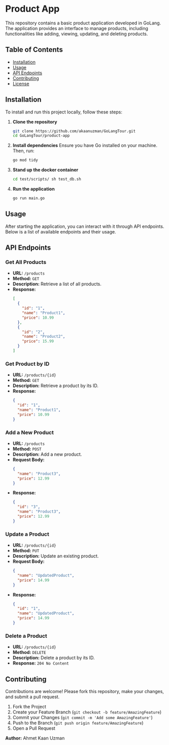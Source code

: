 # Product App

This repository contains a basic product application developed in GoLang. The application provides an interface to manage products, including functionalities like adding, viewing, updating, and deleting products.

## Table of Contents
- [Installation](#installation)
- [Usage](#usage)
- [API Endpoints](#api-endpoints)
- [Contributing](#contributing)
- [License](#license)

## Installation

To install and run this project locally, follow these steps:

1. **Clone the repository**
    ```sh
    git clone https://github.com/akaanuzman/GoLangTour.git
    cd GoLangTour/product-app
    ```

2. **Install dependencies**
    Ensure you have Go installed on your machine. Then, run:
    ```sh
    go mod tidy
    ```

3. **Stand up the docker container**
    ```sh
    cd test/scripts/ sh test_db.sh
    ```
    
3. **Run the application**
    ```sh
    go run main.go
    ```

## Usage

After starting the application, you can interact with it through API endpoints. Below is a list of available endpoints and their usage.

## API Endpoints

### Get All Products
- **URL:** `/products`
- **Method:** `GET`
- **Description:** Retrieve a list of all products.
- **Response:**
    ```json
    [
      {
        "id": "1",
        "name": "Product1",
        "price": 10.99
      },
      {
        "id": "2",
        "name": "Product2",
        "price": 15.99
      }
    ]
    ```

### Get Product by ID
- **URL:** `/products/{id}`
- **Method:** `GET`
- **Description:** Retrieve a product by its ID.
- **Response:**
    ```json
    {
      "id": "1",
      "name": "Product1",
      "price": 10.99
    }
    ```

### Add a New Product
- **URL:** `/products`
- **Method:** `POST`
- **Description:** Add a new product.
- **Request Body:**
    ```json
    {
      "name": "Product3",
      "price": 12.99
    }
    ```
- **Response:**
    ```json
    {
      "id": "3",
      "name": "Product3",
      "price": 12.99
    }
    ```

### Update a Product
- **URL:** `/products/{id}`
- **Method:** `PUT`
- **Description:** Update an existing product.
- **Request Body:**
    ```json
    {
      "name": "UpdatedProduct",
      "price": 14.99
    }
    ```
- **Response:**
    ```json
    {
      "id": "1",
      "name": "UpdatedProduct",
      "price": 14.99
    }
    ```

### Delete a Product
- **URL:** `/products/{id}`
- **Method:** `DELETE`
- **Description:** Delete a product by its ID.
- **Response:** `204 No Content`

## Contributing

Contributions are welcome! Please fork this repository, make your changes, and submit a pull request.

1. Fork the Project
2. Create your Feature Branch (`git checkout -b feature/AmazingFeature`)
3. Commit your Changes (`git commit -m 'Add some AmazingFeature'`)
4. Push to the Branch (`git push origin feature/AmazingFeature`)
5. Open a Pull Request

**Author:** Ahmet Kaan Uzman
